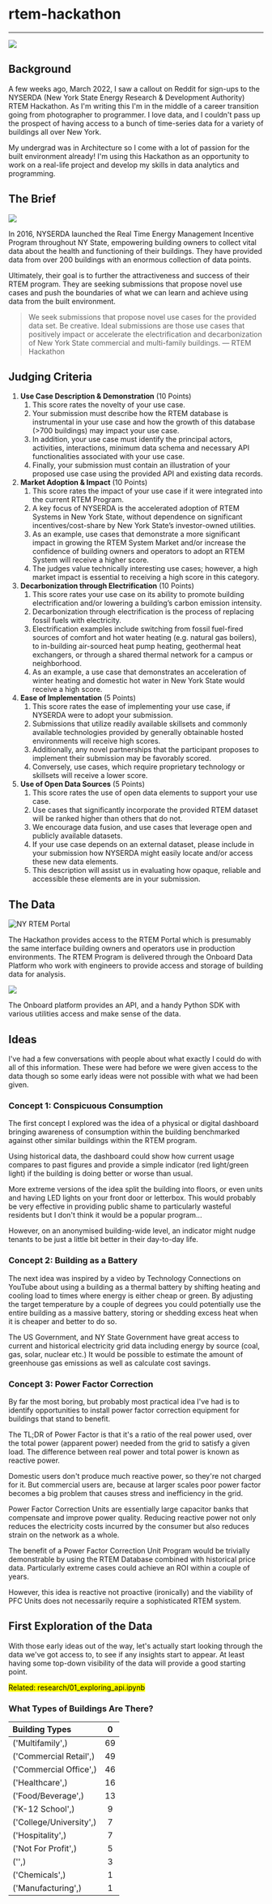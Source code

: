 # rtem-hackathon

___
![](media/clean-shot-2022-04-29-at-12-33-52-2-x.png)

## Background

A few weeks ago, March 2022, I saw a callout on Reddit for sign-ups to the
NYSERDA
(New York State Energy Research & Development Authority) RTEM Hackathon. As I'm
writing this I'm in the middle of a career transition going from photographer to
programmer. I love data, and I couldn't pass up the prospect of having access to
a bunch of time-series data for a variety of buildings all over New York.

My undergrad was in Architecture so I come with a lot of passion for the built
environment already! I'm using this Hackathon as an opportunity to work on a
real-life project and develop my skills in data analytics and programming.

## The Brief

![](media/clean-shot-2022-04-29-at-12-41-28-2-x.png)

In 2016, NYSERDA launched the Real Time Energy Management Incentive Program
throughout NY State, empowering building owners to collect vital data about the
health and functioning of their buildings. They have provided data from over 200
buildings with an enormous collection of data points.

Ultimately, their goal is to further the attractiveness and success of their
RTEM program. They are seeking submissions that propose novel use cases and push
the boundaries of what we can learn and achieve using data from the built
environment.

> We seek submissions that propose novel use cases for the provided data set. Be
> creative. Ideal submissions are those use cases that positively impact or
> accelerate the electrification and decarbonization of New York State
> commercial and multi-family buildings. — RTEM Hackathon

## Judging Criteria

1. **Use Case Description & Demonstration** (10 Points)
    1. This score rates the novelty of your use case.
    2. Your submission must describe how the RTEM database is instrumental in
       your use case and how the growth of this database (>700 buildings) may
       impact your use case.
    3. In addition, your use case must identify the principal actors,
       activities, interactions, minimum data schema and necessary API
       functionalities associated with your use case.
    4. Finally, your submission must contain an illustration of your proposed
       use case using the provided API and existing data records.
2. **Market Adoption & Impact** (10 Points)
    1. This score rates the impact of your use case if it were integrated into
       the current RTEM Program.
    2. A key focus of NYSERDA is the accelerated adoption of RTEM Systems in New
       York State, without dependence on significant incentives/cost-share by
       New York State’s investor-owned utilities.
    3. As an example, use cases that demonstrate a more significant impact in
       growing the RTEM System Market and/or increase the confidence of building
       owners and operators to adopt an RTEM System will receive a higher score.
    4. The judges value technically interesting use cases; however, a high
       market impact is essential to receiving a high score in this category.
3. **Decarbonization through Electrification** (10 Points)
    1. This score rates your use case on its ability to promote building
       electrification and/or lowering a building’s carbon emission intensity.
    2. Decarbonization through electrification is the process of replacing
       fossil fuels with electricity.
    3. Electrification examples include switching from fossil fuel-fired sources
       of comfort and hot water heating (e.g. natural gas boilers), to
       in-building air-sourced heat pump heating, geothermal heat exchangers, or
       through a shared thermal network for a campus or neighborhood.
    4. As an example, a use case that demonstrates an acceleration of winter
       heating and domestic hot water in New York State would receive a high
       score.
4. **Ease of Implementation** (5 Points)
    1. This score rates the ease of implementing your use case, if NYSERDA were
       to adopt your submission.
    2. Submissions that utilize readily available skillsets and commonly
       available technologies provided by generally obtainable hosted
       environments will receive high scores.
    3. Additionally, any novel partnerships that the participant proposes to
       implement their submission may be favorably scored.
    4. Conversely, use cases, which require proprietary technology or skillsets
       will receive a lower score.
5. **Use of Open Data Sources** (5 Points)
    1. This score rates the use of open data elements to support your use case.
    2. Use cases that significantly incorporate the provided RTEM dataset will
       be ranked higher than others that do not.
    3. We encourage data fusion, and use cases that leverage open and publicly
       available datasets.
    4. If your use case depends on an external dataset, please include in your
       submission how NYSERDA might easily locate and/or access these new data
       elements.
    5. This description will assist us in evaluating how opaque, reliable and
       accessible these elements are in your submission.

## The Data

![NY RTEM Portal](media/clean-shot-2022-04-29-at-12-58-15-2-x.png)

The Hackathon provides access to the RTEM Portal which is presumably the same
interface building owners and operators use in production environments. The RTEM
Program is delivered through the Onboard Data Platform who work with engineers
to provide access and storage of building data for analysis.

![](media/clean-shot-2022-04-29-at-13-02-20-2-x.png)

The Onboard platform provides an API, and a handy Python SDK with various
utilities access and make sense of the data.

## Ideas

I've had a few conversations with people about what exactly I could do with all
of this information. These were had before we were given access to the data
though so some early ideas were not possible with what we had been given.

### Concept 1: Conspicuous Consumption

The first concept I explored was the idea of a physical or digital dashboard
bringing awareness of consumption within the building benchmarked against other
similar buildings within the RTEM program.

Using historical data, the dashboard could show how current usage compares to
past figures and provide a simple indicator (red light/green light) if the
building is doing better or worse than usual.

More extreme versions of the idea split the building into floors, or even units
and having LED lights on your front door or letterbox. This would probably be
very effective in providing public shame to particularly wasteful residents but
I don't think it would be a popular program...

However, on an anonymised building-wide level, an indicator might nudge tenants
to be just a little bit better in their day-to-day life.

### Concept 2: Building as a Battery

The next idea was inspired by a video by Technology Connections on YouTube about
using a building as a thermal battery by shifting heating and cooling load to
times where energy is either cheap or green. By adjusting the target temperature
by a couple of degrees you could potentially use the entire building as a
massive battery, storing or shedding excess heat when it is cheaper and better
to do so.

The US Government, and NY State Government have great access to current and
historical electricity grid data including energy by source (coal, gas, solar,
nuclear etc.) It would be possible to estimate the amount of greenhouse gas
emissions as well as calculate cost savings.

### Concept 3: Power Factor Correction

By far the most boring, but probably most practical idea I've had is to identify
opportunities to install power factor correction equipment for buildings that
stand to benefit.

The TL;DR of Power Factor is that it's a ratio of the real power used, over the
total power (apparent power) needed from the grid to satisfy a given load. The
difference between real power and total power is known as reactive power.

Domestic users don't produce much reactive power, so they're not charged for it.
But commercial users are, because at larger scales poor power factor becomes a
big problem that causes stress and inefficiency in the grid.

Power Factor Correction Units are essentially large capacitor banks that 
compensate and improve power quality. Reducing reactive power not only 
reduces the electricity costs incurred by the consumer but also reduces 
strain on the network as a whole. 

The benefit of a Power Factor Correction Unit Program would be trivially 
demonstrable by using the RTEM Database combined with historical price data. 
Particularly extreme cases could achieve an ROI within a couple of years.

However, this idea is reactive not proactive (ironically) and the viability 
of PFC Units does not necessarily require a sophisticated RTEM system.

## First Exploration of the Data

With those early ideas out of the way, let's actually start looking through 
the data we've got access to, to see if any insights start to appear. At 
least having some top-down visibility of the data will provide a good 
starting point.

<mark> Related: research/01_exploring_api.ipynb </mark>

### What Types of Buildings Are There?

| Building Types          |  0  |
|:------------------------|:---:|
| ('Multifamily',)        | 69  |
| ('Commercial Retail',)  | 49  |
| ('Commercial Office',)  | 46  |
| ('Healthcare',)         | 16  |
| ('Food/Beverage',)      | 13  |
| ('K-12 School',)        |  9  |
| ('College/University',) |  7  |
| ('Hospitality',)        |  7  |
| ('Not For Profit',)     |  5  |
| ('',)                   |  3  |
| ('Chemicals',)          |  1  |
| ('Manufacturing',)      |  1  |